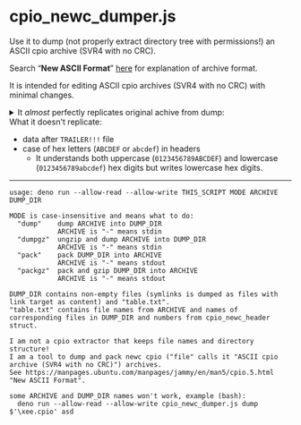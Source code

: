# cpio_newc_dumper.js
Use it to dump (not properly extract directory tree with permissions!) an ASCII cpio archive (SVR4 with no CRC).

Search <q cite="https://manpages.ubuntu.com/manpages/jammy/en/man5/cpio.5.html"><b>New ASCII Format</b></q> [here](https://manpages.ubuntu.com/manpages/jammy/en/man5/cpio.5.html) for explanation of archive format.

It is intended for editing ASCII cpio archives (SVR4 with no CRC) with minimal changes.<details><summary>It <em>almost</em> perfectly replicates original achive from dump:</summary><table><tr><td>Archive  is ungzipped `ramdisk.img` from [`primeOS-mainline_0.6.1-20211206.iso`](https://sourceforge.net/projects/primeos/files/Mainline/primeOS-mainline_0.6.1-20211206.iso/download).<br/>The zeros in the `diff`erence are garbage data after the `TRAILER!!!` file in original ungzipped archive (`ramdisk`).</td></tr><tr><td><pre>bash&#45;5.1$ zcat ramdisk.img &#62; ramdisk
bash&#45;5.1$ mkdir dumpdir
bash&#45;5.1$ deno run &#45;&#45;allow&#45;read &#45;&#45;allow&#45;write cpio&#95;newc&#95;dumper.js dump ramdisk dumpdir
bash&#45;5.1$ deno run &#45;&#45;allow&#45;read &#45;&#45;allow&#45;write cpio&#95;newc&#95;dumper.js pack ramdisk2 dumpdir
bash&#45;5.1$ diff &#60;&#40;xxd ramdisk&#41; &#60;&#40;xxd ramdisk2&#41;
271681,271696c271681
&#60; 00425400: 0000 0000 0000 0000 0000 0000 0000 0000  ................
&#60; 00425410: 0000 0000 0000 0000 0000 0000 0000 0000  ................
&#60; 00425420: 0000 0000 0000 0000 0000 0000 0000 0000  ................
&#60; 00425430: 0000 0000 0000 0000 0000 0000 0000 0000  ................
&#60; 00425440: 0000 0000 0000 0000 0000 0000 0000 0000  ................
&#60; 00425450: 0000 0000 0000 0000 0000 0000 0000 0000  ................
&#60; 00425460: 0000 0000 0000 0000 0000 0000 0000 0000  ................
&#60; 00425470: 0000 0000 0000 0000 0000 0000 0000 0000  ................
&#60; 00425480: 0000 0000 0000 0000 0000 0000 0000 0000  ................
&#60; 00425490: 0000 0000 0000 0000 0000 0000 0000 0000  ................
&#60; 004254a0: 0000 0000 0000 0000 0000 0000 0000 0000  ................
&#60; 004254b0: 0000 0000 0000 0000 0000 0000 0000 0000  ................
&#60; 004254c0: 0000 0000 0000 0000 0000 0000 0000 0000  ................
&#60; 004254d0: 0000 0000 0000 0000 0000 0000 0000 0000  ................
&#60; 004254e0: 0000 0000 0000 0000 0000 0000 0000 0000  ................
&#60; 004254f0: 0000 0000 0000 0000 0000 0000 0000 0000  ................
&#45;&#45;&#45;
&#62; 00425400: 0000 0000                                ....</pre></td></tr></table></details>
What it doesn't replicate:
* data after `TRAILER!!!` file
* case of hex letters (`ABCDEF` or `abcdef`) in headers
	* It understands both uppercase (`0123456789ABCDEF`) and lowercase (`0123456789abcdef`) hex digits but writes lowercase hex digits.
---
```
usage: deno run --allow-read --allow-write THIS_SCRIPT MODE ARCHIVE DUMP_DIR

MODE is case-insensitive and means what to do:
  "dump"    dump ARCHIVE into DUMP_DIR
            ARCHIVE is "-" means stdin
  "dumpgz"  ungzip and dump ARCHIVE into DUMP_DIR
            ARCHIVE is "-" means stdin
  "pack"    pack DUMP_DIR into ARCHIVE
            ARCHIVE is "-" means stdout
  "packgz"  pack and gzip DUMP_DIR into ARCHIVE
            ARCHIVE is "-" means stdout

DUMP_DIR contains non-empty files (symlinks is dumped as files with link target as content) and "table.txt".
"table.txt" contains file names from ARCHIVE and names of corresponding files in DUMP_DIR and numbers from cpio_newc_header struct.

I am not a cpio extractor that keeps file names and directory structure!
I am a tool to dump and pack newc cpio ("file" calls it "ASCII cpio archive (SVR4 with no CRC)") archives.
See https://manpages.ubuntu.com/manpages/jammy/en/man5/cpio.5.html "New ASCII Format".

some ARCHIVE and DUMP_DIR names won't work, example (bash):
  deno run --allow-read --allow-write cpio_newc_dumper.js dump $'\xee.cpio' asd
```